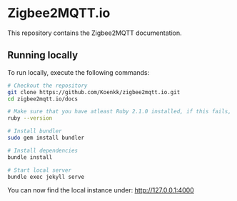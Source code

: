 # Zigbee2MQTT.io
This repository contains the Zigbee2MQTT documentation.

## Running locally
To run locally, execute the following commands:

```bash
# Checkout the repository
git clone https://github.com/Koenkk/zigbee2mqtt.io.git
cd zigbee2mqtt.io/docs

# Make sure that you have atleast Ruby 2.1.0 installed, if this fails, install atleast Ruby 2.1.0
ruby --version

# Install bundler
sudo gem install bundler

# Install dependencies
bundle install

# Start local server
bundle exec jekyll serve
```

You can now find the local instance under: http://127.0.0.1:4000
